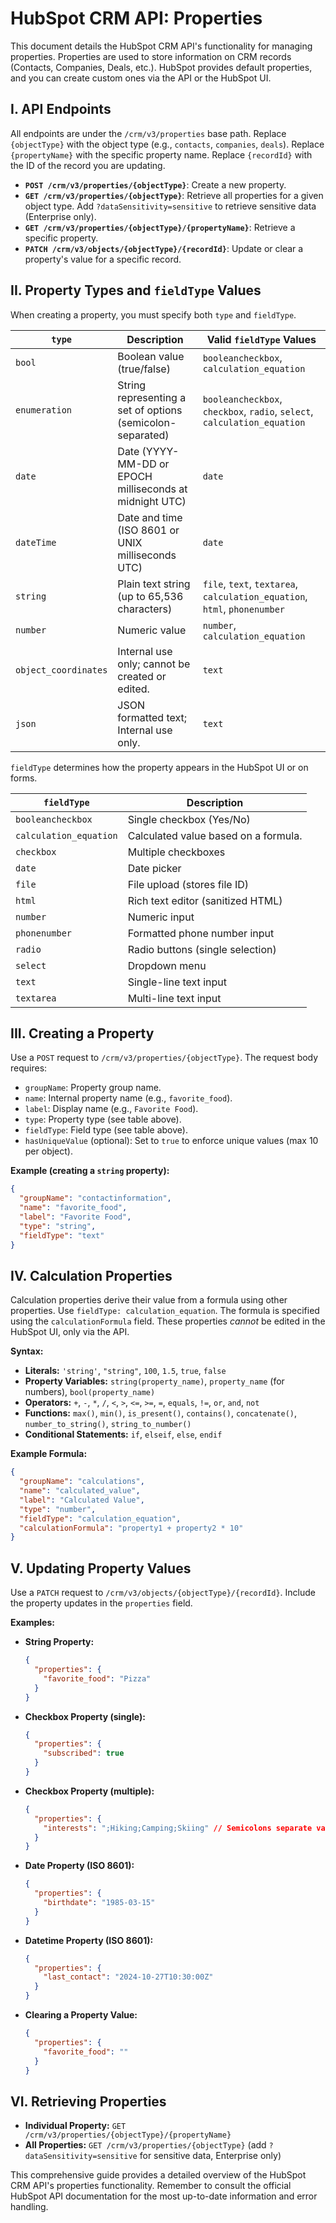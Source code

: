 # HubSpot CRM API: Properties

This document details the HubSpot CRM API's functionality for managing properties.  Properties are used to store information on CRM records (Contacts, Companies, Deals, etc.). HubSpot provides default properties, and you can create custom ones via the API or the HubSpot UI.

## I.  API Endpoints

All endpoints are under the `/crm/v3/properties` base path.  Replace `{objectType}` with the object type (e.g., `contacts`, `companies`, `deals`).  Replace `{propertyName}` with the specific property name. Replace `{recordId}` with the ID of the record you are updating.

* **`POST /crm/v3/properties/{objectType}`**: Create a new property.
* **`GET /crm/v3/properties/{objectType}`**: Retrieve all properties for a given object type.  Add `?dataSensitivity=sensitive` to retrieve sensitive data (Enterprise only).
* **`GET /crm/v3/properties/{objectType}/{propertyName}`**: Retrieve a specific property.
* **`PATCH /crm/v3/objects/{objectType}/{recordId}`**: Update or clear a property's value for a specific record.


## II. Property Types and `fieldType` Values

When creating a property, you must specify both `type` and `fieldType`.

| `type`       | Description                                      | Valid `fieldType` Values                     |
|--------------|--------------------------------------------------|---------------------------------------------|
| `bool`       | Boolean value (true/false)                       | `booleancheckbox`, `calculation_equation` |
| `enumeration` | String representing a set of options (semicolon-separated) | `booleancheckbox`, `checkbox`, `radio`, `select`, `calculation_equation` |
| `date`       | Date (YYYY-MM-DD or EPOCH milliseconds at midnight UTC) | `date`                                     |
| `dateTime`   | Date and time (ISO 8601 or UNIX milliseconds UTC) | `date`                                     |
| `string`     | Plain text string (up to 65,536 characters)      | `file`, `text`, `textarea`, `calculation_equation`, `html`, `phonenumber` |
| `number`     | Numeric value                                     | `number`, `calculation_equation`            |
| `object_coordinates` | Internal use only; cannot be created or edited. | `text`                                     |
| `json`       | JSON formatted text; Internal use only.         | `text`                                     |


`fieldType` determines how the property appears in the HubSpot UI or on forms.

| `fieldType`           | Description                                                                     |
|------------------------|---------------------------------------------------------------------------------|
| `booleancheckbox`     | Single checkbox (Yes/No)                                                        |
| `calculation_equation` | Calculated value based on a formula.                                            |
| `checkbox`            | Multiple checkboxes                                                              |
| `date`                | Date picker                                                                     |
| `file`                | File upload (stores file ID)                                                   |
| `html`                | Rich text editor (sanitized HTML)                                               |
| `number`              | Numeric input                                                                    |
| `phonenumber`         | Formatted phone number input                                                     |
| `radio`               | Radio buttons (single selection)                                                |
| `select`              | Dropdown menu                                                                    |
| `text`                | Single-line text input                                                          |
| `textarea`            | Multi-line text input                                                           |


## III. Creating a Property

Use a `POST` request to `/crm/v3/properties/{objectType}`.  The request body requires:

* `groupName`: Property group name.
* `name`: Internal property name (e.g., `favorite_food`).
* `label`: Display name (e.g., `Favorite Food`).
* `type`: Property type (see table above).
* `fieldType`: Field type (see table above).
* `hasUniqueValue` (optional): Set to `true` to enforce unique values (max 10 per object).


**Example (creating a `string` property):**

```json
{
  "groupName": "contactinformation",
  "name": "favorite_food",
  "label": "Favorite Food",
  "type": "string",
  "fieldType": "text"
}
```

## IV.  Calculation Properties

Calculation properties derive their value from a formula using other properties.  Use `fieldType: calculation_equation`.  The formula is specified using the `calculationFormula` field.  These properties *cannot* be edited in the HubSpot UI, only via the API.

**Syntax:**

* **Literals:**  `'string'`, `"string"`, `100`, `1.5`, `true`, `false`
* **Property Variables:** `string(property_name)`, `property_name` (for numbers), `bool(property_name)`
* **Operators:** `+`, `-`, `*`, `/`, `<`, `>`, `<=`, `>=`, `=`, `equals`, `!=`, `or`, `and`, `not`
* **Functions:** `max()`, `min()`, `is_present()`, `contains()`, `concatenate()`, `number_to_string()`, `string_to_number()`
* **Conditional Statements:** `if`, `elseif`, `else`, `endif`

**Example Formula:**

```json
{
  "groupName": "calculations",
  "name": "calculated_value",
  "label": "Calculated Value",
  "type": "number",
  "fieldType": "calculation_equation",
  "calculationFormula": "property1 + property2 * 10"
}
```


## V. Updating Property Values

Use a `PATCH` request to `/crm/v3/objects/{objectType}/{recordId}`.  Include the property updates in the `properties` field.

**Examples:**

* **String Property:**
  ```json
  {
    "properties": {
      "favorite_food": "Pizza"
    }
  }
  ```

* **Checkbox Property (single):**
  ```json
  {
    "properties": {
      "subscribed": true
    }
  }
  ```

* **Checkbox Property (multiple):**
  ```json
  {
    "properties": {
      "interests": ";Hiking;Camping;Skiing" // Semicolons separate values, leading semicolon appends
    }
  }
  ```

* **Date Property (ISO 8601):**
  ```json
  {
    "properties": {
      "birthdate": "1985-03-15"
    }
  }
  ```

* **Datetime Property (ISO 8601):**
  ```json
  {
    "properties": {
      "last_contact": "2024-10-27T10:30:00Z"
    }
  }
  ```

* **Clearing a Property Value:**
  ```json
  {
    "properties": {
      "favorite_food": ""
    }
  }
  ```

## VI.  Retrieving Properties

* **Individual Property:** `GET /crm/v3/properties/{objectType}/{propertyName}`
* **All Properties:** `GET /crm/v3/properties/{objectType}` (add `?dataSensitivity=sensitive` for sensitive data, Enterprise only)


This comprehensive guide provides a detailed overview of the HubSpot CRM API's properties functionality. Remember to consult the official HubSpot API documentation for the most up-to-date information and error handling.
